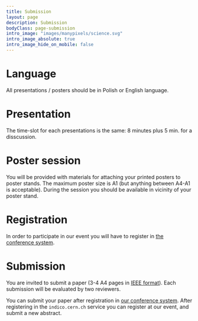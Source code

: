 ```yaml
---
title: Submission
layout: page
description: Submission
bodyClass: page-submission
intro_image: "images/manypixels/science.svg"
intro_image_absolute: true
intro_image_hide_on_mobile: false
---
```


# Language

All presentations / posters should be in Polish or English language.

# Presentation

The time-slot for each presentations is the same: 8&nbsp;minutes plus 5&nbsp;min. for a disscussion.

# Poster session

You will be provided with materials for attaching your printed posters to poster stands. The maximum poster size is A1 (but anything between A4-A1 is acceptable). During the session you should be available in vicinity of your poster stand.

# Registration

In order to participate in our event you will have to register in [the conference system](https://indico.cern.ch/event/1362028/).

# Submission

You are invited to submit a paper (3-4 A4 pages in [IEEE format](https://www.overleaf.com/latex/templates/ieee-conference-template/grfzhhncsfqn)).
Each submission will be evaluated by two reviewers.

You can submit your paper after registration in [our conference system](https://indico.cern.ch/event/1362028/).
After registering in the `indico.cern.ch` service you can register at our event, and submit a new abstract.
